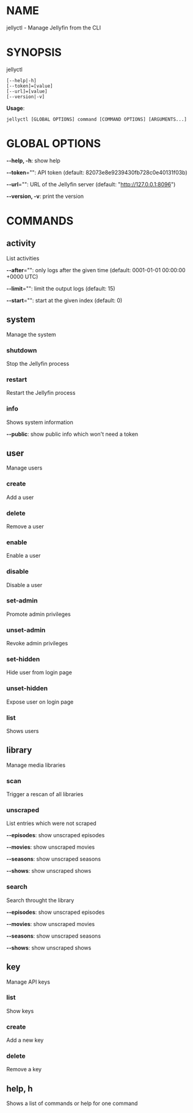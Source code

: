 # NAME

jellyctl - Manage Jellyfin from the CLI

# SYNOPSIS

jellyctl

```
[--help|-h]
[--token]=[value]
[--url]=[value]
[--version|-v]
```

**Usage**:

```
jellyctl [GLOBAL OPTIONS] command [COMMAND OPTIONS] [ARGUMENTS...]
```

# GLOBAL OPTIONS

**--help, -h**: show help

**--token**="": API token (default: 82073e8e9239430fb728c0e40131f03b)

**--url**="": URL of the Jellyfin server (default: "http://127.0.0.1:8096")

**--version, -v**: print the version


# COMMANDS

## activity

List activities

**--after**="": only logs after the given time (default: 0001-01-01 00:00:00 +0000 UTC)

**--limit**="": limit the output logs (default: 15)

**--start**="": start at the given index (default: 0)

## system

Manage the system

### shutdown

Stop the Jellyfin process

### restart

Restart the Jellyfin process

### info

Shows system information

**--public**: show public info which won't need a token

## user

Manage users

### create

Add a user

### delete

Remove a user

### enable

Enable a user

### disable

Disable a user

### set-admin

Promote admin privileges

### unset-admin

Revoke admin privileges

### set-hidden

Hide user from login page

### unset-hidden

Expose user on login page

### list

Shows users

## library

Manage media libraries

### scan

Trigger a rescan of all libraries

### unscraped

List entries which were not scraped

**--episodes**: show unscraped episodes

**--movies**: show unscraped movies

**--seasons**: show unscraped seasons

**--shows**: show unscraped shows

### search

Search throught the library

**--episodes**: show unscraped episodes

**--movies**: show unscraped movies

**--seasons**: show unscraped seasons

**--shows**: show unscraped shows

## key

Manage API keys

### list

Show keys

### create

Add a new key

### delete

Remove a key

## help, h

Shows a list of commands or help for one command
